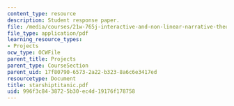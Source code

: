 ```yaml
---
content_type: resource
description: Student response paper.
file: /media/courses/21w-765j-interactive-and-non-linear-narrative-theory-and-practice-spring-2004/996f3c8438725b30ec4d19176f178758_starshiptitanic.pdf
file_type: application/pdf
learning_resource_types:
- Projects
ocw_type: OCWFile
parent_title: Projects
parent_type: CourseSection
parent_uid: 17f80790-6573-2a22-b323-8a6c6e3417ed
resourcetype: Document
title: starshiptitanic.pdf
uid: 996f3c84-3872-5b30-ec4d-19176f178758
---
```

